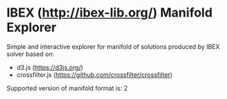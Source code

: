 # IBEX (http://ibex-lib.org/) Manifold Explorer

Simple and interactive explorer for manifold of solutions produced by IBEX solver based on:

- d3.js (https://d3js.org/)
- crossfilter.js (https://github.com/crossfilter/crossfilter)

Supported version of manifold format is: 2
